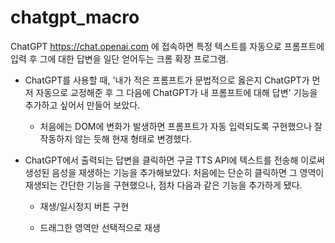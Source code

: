 # chatgpt_macro

ChatGPT <https://chat.openai.com> 에 접속하면 특정 텍스트를 자동으로 프롬프트에 입력 후 그에 대한 답변을 일단 얻어두는 크롬 확장 프로그램. 

- ChatGPT를 사용할 때, '내가 적은 프롬프트가 문법적으로 옳은지 ChatGPT가 먼저 자동으로 교정해준 후 그 다음에 ChatGPT가 내 프롬프트에 대해 답변' 기능을 추가하고 싶어서 만들어 보았다.

  - 처음에는 DOM에 변화가 발생하면 프롬프트가 자동 입력되도록 구현했으나 잘 작동하지 않는 듯해 현재 형태로 변경했다.

- ChatGPT에서 출력되는 답변을 클릭하면 구글 TTS API에 텍스트를 전송해 이로써 생성된 음성을 재생하는 기능을 추가해보았다. 처음에는 단순히 클릭하면 그 영역이 재생되는 간단한 기능을 구현했으나, 점차 다음과 같은 기능을 추가하게 됐다.

  - 재생/일시정지 버튼 구현
  
  - 드래그한 영역만 선택적으로 재생

